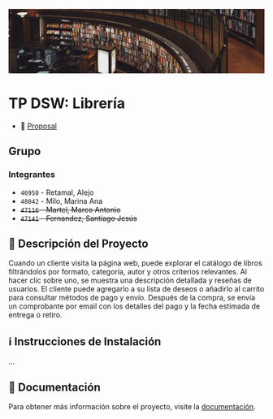 ![MasterHead](https://github.com/AlejoRetamal/TP-DdeS/blob/main/docs/assets/img/Library1.jpg)

# TP DSW: Librería

-   📄 [Proposal](https://github.com/AlejoRetamal/TP-DdeS/blob/main/proposal.md)

## Grupo

### Integrantes

-   `46950` - Retamal, Alejo
-   `48042` - Milo, Marina Ana
-   ~~`47116` - Martel, Marco Antonio~~
-   ~~`47141` - Fernandez, Santiago Jesús~~

## 💼 Descripción del Proyecto

Cuando un cliente visita la página web, puede explorar el catálogo de libros filtrándolos por formato, categoría, autor y otros criterios relevantes. Al hacer clic sobre uno, se muestra una descripción detallada y reseñas de usuarios. El cliente puede agregarlo a su lista de deseos o añadirlo al carrito para consultar métodos de pago y envío. Después de la compra, se envía un comprobante por email con los detalles del pago y la fecha estimada de entrega o retiro.

## ℹ️ Instrucciones de Instalación

...

## 📄 Documentación

Para obtener más información sobre el proyecto, visite la [documentación](https://github.com/AlejoRetamal/TP-DdeS/blob/main/docs/README.md).
